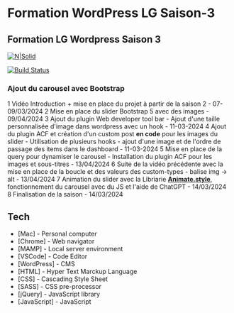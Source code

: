 # Formation WordPress LG Saison-3

## Formation LG Wordpress Saison 3

[![N|Solid](https://cldup.com/dTxpPi9lDf.thumb.png)](https://nodesource.com/products/nsolid)

[![Build Status](https://travis-ci.org/joemccann/dillinger.svg?branch=master)](https://travis-ci.org/joemccann/dillinger)

### Ajout du carousel avec Bootstrap

1 Vidéo Introduction + mise en place du projet à partir de la saison 2 - 07-09/03/2024
2 Mise en place du slider Bootstrap 5 avec des images - 09/04/2024
3 Ajout du plugin Web developer tool bar - Ajout d'une taille personnalisée d'image dans wordpress avec un hook - 11-03-2024
4 Ajout du plugin ACF et création d'un custom post **en code** pour les images du slider - Utilisation de plusieurs hooks - ajout d'une image et de l'ordre de passage des items dans le dashboard - 11-03-2024
5 Mise en place de la query pour dynamiser le carousel - Installation du plugin ACF pour les images et sous-titres - 13/04/2024
6 Suite de la vidéo précédente avec la mise en place de la boucle et des valeurs des custom-types - balise img -> alt - 13/04/2024
7 Animation du slider avec la Libriarie [**Animate.style**](https://animate.style/), fonctionnement du carousel avec du JS et l'aide de ChatGPT - 14/03/2024
8 Finalisation de la saison - 14/03/2024

## Tech

-   [Mac] - Personal computer
-   [Chrome] - Web navigator
-   [MAMP] - Local server environment
-   [VSCode] - Code Editor
-   [WordPress] - CMS
-   [HTML] - Hyper Text Marckup Language
-   [CSS] - Cascading Style Sheet
-   [SASS] - CSS pre-processor
-   [jQuery] - JavaScript library
-   [JavaScript] - JavaScript

